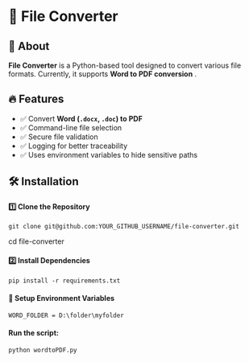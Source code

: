 # 📄 File Converter

## 🚀 About
**File Converter** is a Python-based tool designed to convert various file formats. Currently, it supports **Word to PDF conversion** .

## 🔥 Features
- ✅ Convert **Word (`.docx`, `.doc`) to PDF**
- ✅ Command-line file selection
- ✅ Secure file validation
- ✅ Logging for better traceability
- ✅ Uses environment variables to hide sensitive paths

## 🛠️ Installation

#### 1️⃣ Clone the Repository
```git clone git@github.com:YOUR_GITHUB_USERNAME/file-converter.git```

cd file-converter

#### 2️⃣ Install Dependencies
```pip install -r requirements.txt```

#### 🔐 Setup Environment Variables
```WORD_FOLDER = D:\folder\myfolder```

#### Run the script:
```python wordtoPDF.py```












